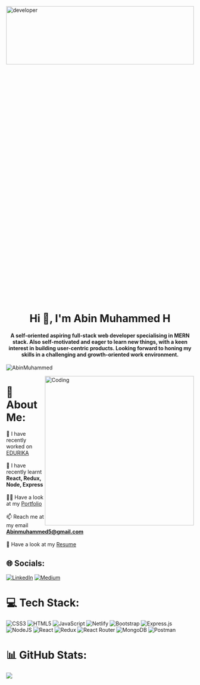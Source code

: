 
<img align="center" alt="developer" width="100%" height="20%" src="https://media.giphy.com/media/f3iwJFOVOwuy7K6FFw/giphy.gif">


<h1 align="center">Hi 👋, I'm Abin Muhammed H</h1>
<h4 align="center">A self-oriented aspiring full-stack web developer specialising in MERN stack. Also self-motivated and eager to learn new things, with a keen interest in building user-centric products. Looking forward to honing my skills in a challenging and growth-oriented work environment.</h4>



<p align="left"> <img src="https://komarev.com/ghpvc/?username=abinmuhammed&label=Profile%20views&color=0e75b6&style=flat" alt="AbinMuhammed" /> </p>

<img align="right" alt="Coding" width="400" src="https://images.unsplash.com/photo-1542831371-29b0f74f9713?ixlib=rb-1.2.1&ixid=MnwxMjA3fDB8MHxwaG90by1wYWdlfHx8fGVufDB8fHx8&auto=format&fit=crop&w=1170&q=80">

# 💫 About Me:
🔭 I have recently worked on [EDURIKA](https://www.edurika.online)<br><br>🌱 I have recently learnt **React, Redux, Node, Express**<br><br>👨‍💻 Have a look at my [Portfolio](https://abinmuhammed.github.io/Personal-Portfolio-/)<br><br>📫 Reach me at my email **Abinmuhammed5@gmail.com**<br><br>📄 Have a look at my [Resume](https://drive.google.com/file/d/1zFXVtw-LAhReieRTT5ilQ8DK7JxygCL8/view?usp=sharing)


## 🌐 Socials:
[![LinkedIn](https://img.shields.io/badge/LinkedIn-%230077B5.svg?logo=linkedin&logoColor=white)](https://www.linkedin.com/in/abin-muhammed-714617215/) [![Medium](https://img.shields.io/badge/Medium-12100E?logo=medium&logoColor=white)](https://medium.com/@abinmuhammed)

# 💻 Tech Stack:
![CSS3](https://img.shields.io/badge/css3-%231572B6.svg?style=for-the-badge&logo=css3&logoColor=white) ![HTML5](https://img.shields.io/badge/html5-%23E34F26.svg?style=for-the-badge&logo=html5&logoColor=white) ![JavaScript](https://img.shields.io/badge/javascript-%23323330.svg?style=for-the-badge&logo=javascript&logoColor=%23F7DF1E) ![Netlify](https://img.shields.io/badge/netlify-%23000000.svg?style=for-the-badge&logo=netlify&logoColor=#00C7B7)    ![Bootstrap](https://img.shields.io/badge/bootstrap-%23563D7C.svg?style=for-the-badge&logo=bootstrap&logoColor=white)  ![Express.js](https://img.shields.io/badge/express.js-%23404d59.svg?style=for-the-badge&logo=express&logoColor=%2361DAFB) ![NodeJS](https://img.shields.io/badge/node.js-6DA55F?style=for-the-badge&logo=node.js&logoColor=white) ![React](https://img.shields.io/badge/react-%2320232a.svg?style=for-the-badge&logo=react&logoColor=%2361DAFB) ![Redux](https://img.shields.io/badge/redux-%23593d88.svg?style=for-the-badge&logo=redux&logoColor=white) ![React Router](https://img.shields.io/badge/React_Router-CA4245?style=for-the-badge&logo=react-router&logoColor=white) ![MongoDB](https://img.shields.io/badge/MongoDB-%234ea94b.svg?style=for-the-badge&logo=mongodb&logoColor=white) ![Postman](https://img.shields.io/badge/Postman-FF6C37?style=for-the-badge&logo=postman&logoColor=white)
# 📊 GitHub Stats:

![](https://github-readme-streak-stats.herokuapp.com/?user=abinmuhammed&theme=dark&hide_border=false)<br/>

